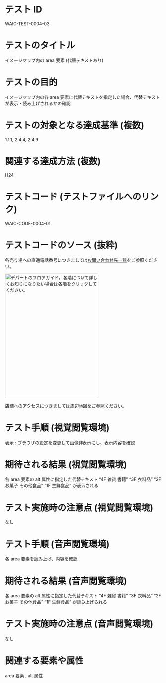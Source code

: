 

# テスト ID
WAIC-TEST-0004-03

# テストのタイトル
イメージマップ内の area 要素 (代替テキストあり)

# テストの目的
イメージマップ内の各 area 要素に代替テキストを指定した場合、代替テキストが表示・読み上げされるかの確認

# テストの対象となる達成基準 (複数)
1.1.1, 2.4.4, 2.4.9

# 関連する達成方法 (複数)
H24

# テストコード (テストファイルへのリンク)
WAIC-CODE-0004-01

# テストコードのソース (抜粋)
<div>
<p>各売り場への直通電話番号につきましては<a href="#">お問い合わせ先一覧</a>をご参照ください。</p>
<img src="img/WAIC-CODE-0004-01.gif" alt="デパートのフロアガイド。各階について詳しくお知りになりたい場合は各階をクリックしてください。" width="300" height="400" usemap="#Map">
<map name="Map" id="Map">
<area shape="poly" coords="0,  0,265,  0,300, 30,300,108,265,102,0,102" href="WAIC-CODE-0004-01-ref4.html" alt="4F雑貨 書籍">
<area shape="poly" coords="0,102,265,102,300,108,300,207,265,202,0,202" href="WAIC-CODE-0004-01-ref3.html" alt="3F衣料品">
<area shape="poly" coords="0,202,265,202,300,207,300,304,265,301,0,301" href="WAIC-CODE-0004-01-ref2.html" alt="2Fお菓子 その他食品">
<area shape="poly" coords="0,301,265,301,300,304,300,400,265,400,0,400" href="WAIC-CODE-0004-01-ref1.html" alt="1F生鮮食品">
</map>

<p>店舗へのアクセスにつきましては<a href="#">周辺地図</a>をご参照ください。</p>

</div>

# テスト手順 (視覚閲覧環境)
表示 : ブラウザの設定を変更して画像非表示にし、表示内容を確認

# 期待される結果 (視覚閲覧環境)
各 area 要素の alt 属性に指定した代替テキスト “4F 雑貨 書籍” “3F 衣料品” “2F お菓子 その他食品” “1F 生鮮食品” が表示される

# テスト実施時の注意点 (視覚閲覧環境)
なし

# テスト手順 (音声閲覧環境)
各 area 要素を読み上げ、内容を確認

# 期待される結果 (音声閲覧環境)
各 area 要素の alt 属性に指定した代替テキスト “4F 雑貨 書籍” “3F 衣料品” “2F お菓子 その他食品” “1F 生鮮食品” が読み上げられる

# テスト実施時の注意点 (音声閲覧環境)
なし

# 関連する要素や属性
area 要素 , alt 属性


